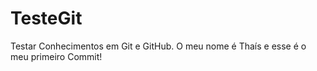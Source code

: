# TesteGit
Testar Conhecimentos em Git e GitHub.
 O meu nome é Thaís e esse é o meu primeiro Commit!
